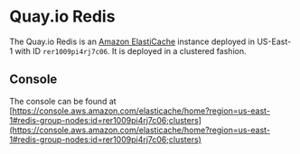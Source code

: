 # Quay.io Redis

The Quay.io Redis is an [Amazon ElastiCache](https://aws.amazon.com/elasticache/) instance deployed in US-East-1 with ID `rer1009pi4rj7c06`.
It is deployed in a clustered fashion.

## Console

The console can be found at [https://console.aws.amazon.com/elasticache/home?region=us-east-1#redis-group-nodes:id=rer1009pi4rj7c06;clusters](https://console.aws.amazon.com/elasticache/home?region=us-east-1#redis-group-nodes:id=rer1009pi4rj7c06;clusters)
